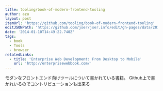 ```yaml
---
title: tooling/book-of-modern-frontend-tooling
author: azu
layout: post
itemUrl: 'https://github.com/tooling/book-of-modern-frontend-tooling'
editJSONPath: 'https://github.com/jser/jser.info/edit/gh-pages/data/2014/01/index.json'
date: '2014-01-10T14:49:22.740Z'
tags:
  - book
  - Tools
  - browser
relatedLinks:
  - title: 'Enterprise Web Development: From Desktop to Mobile'
    url: 'http://enterprisewebbook.com/'
---
```

モダンなフロントエンド向けツールについて書かれている書籍。
Github上で書かれいるのでコントリビューションも出来る

